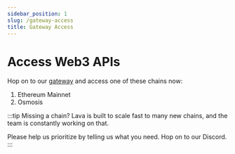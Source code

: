 ```yaml
---
sidebar_position: 1
slug: /gateway-access
title: Gateway Access
---
```


# Access Web3 APIs

Hop on to our [gateway](https://gateway.lavanet.xyz/login) and access one of these chains now:
1. Ethereum Mainnet
2. Osmosis

:::tip Missing a chain?
Lava is built to scale fast to many new chains, and the team is constantly working on that.

Please help us prioritize by telling us what you need. Hop on to our Discord.
:::